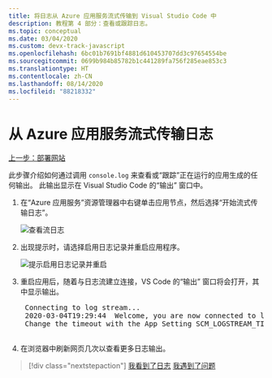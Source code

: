 ```yaml
---
title: 将日志从 Azure 应用服务流式传输到 Visual Studio Code 中
description: 教程第 4 部分：查看或跟踪日志。
ms.topic: conceptual
ms.date: 03/04/2020
ms.custom: devx-track-javascript
ms.openlocfilehash: 6bc01b7691bf4881d610453707dd3c97654554be
ms.sourcegitcommit: 0699b984b85782b1c441289fa756f285eae853c3
ms.translationtype: HT
ms.contentlocale: zh-CN
ms.lasthandoff: 08/14/2020
ms.locfileid: "88218332"
---
```

# <a name="stream-logs-from-azure-app-service"></a>从 Azure 应用服务流式传输日志

[上一步：部署网站](tutorial-vscode-azure-app-service-node-03.md)

此步骤介绍如何通过调用 `console.log` 来查看或“跟踪”正在运行的应用生成的任何输出。 此输出显示在 Visual Studio Code 的“输出”  窗口中。

1.  在“Azure 应用服务”资源管理器中右键单击应用节点，然后选择“开始流式传输日志”。 

    ![查看流日志](media/deploy-azure/start-streaming-logs.png)

1. 出现提示时，请选择启用日志记录并重启应用程序。

    ![提示启用日志记录并重启](media/deploy-azure/enable-restart.png)

1. 重启应用后，随着与日志流建立连接，VS Code 的“输出”  窗口将会打开，其中显示输出。

    <pre>
    Connecting to log stream...
    2020-03-04T19:29:44  Welcome, you are now connected to log-streaming service. The default timeout is 2 hours.
    Change the timeout with the App Setting SCM_LOGSTREAM_TIMEOUT (in seconds).
    </pre>

1. 在浏览器中刷新网页几次以查看更多日志输出。

> [!div class="nextstepaction"]
> [我看到了日志](tutorial-vscode-azure-app-service-node-05.md) [我遇到了问题](https://www.research.net/r/PWZWZ52?tutorial=node-deployment-azureappservice&step=tailing-logs)
